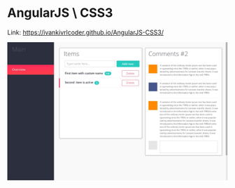 # AngularJS \ CSS3

Link: https://ivankivrlcoder.github.io/AngularJS-CSS3/

![alt text](https://github.com/ivankivrlcoder/angularjs-css3/blob/master/UI.jpg "UI")
